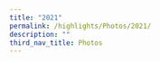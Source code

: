 ```yaml
---
title: "2021"
permalink: /highlights/Photos/2021/
description: ""
third_nav_title: Photos
---
```


<a href="https://lh6.googleusercontent.com/4kBni6jyT_8090_LmyUcJXCiRu5WF9bcs1qcIsnmBdwi8Dx90SbmC1utDIHWh_RpNq1zgkUtbXkxkWFBCx9Ky-0-ZPHOTmGXWXm1RHLjEk0lfNGui9pJPTHQxKl2rcKkF8-ktgpR5oLYMZvmglG1yJppsQ=s2048"></a>